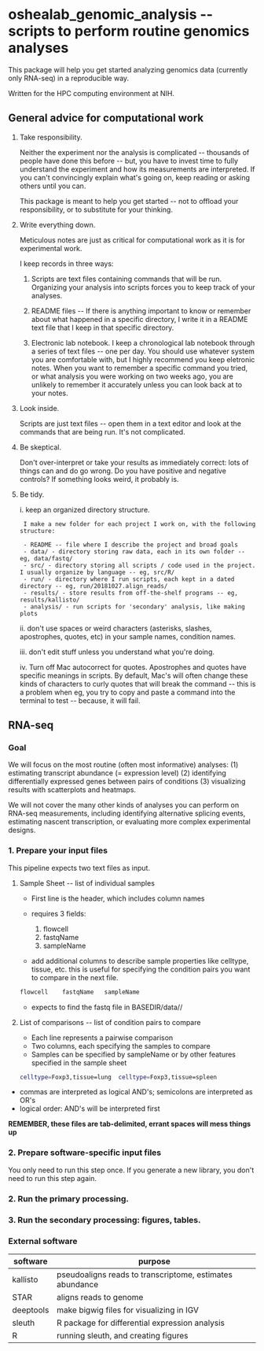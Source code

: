 # oshealab_genomic_analysis -- scripts to perform routine genomics analyses

This package will help you get started analyzing genomics data (currently
only RNA-seq) in a reproducible way.

Written for the HPC computing environment at NIH.

## General advice for computational work

1. Take responsibility.

    Neither the experiment nor the analysis is complicated -- thousands of
    people have done this before -- but, you have to invest time to fully
    understand the experiment and how its measurements are interpreted.
    If you can't convincingly explain what's going on, keep reading or
    asking others until you can.
 
    This package is meant to help you get started -- not to offload your
    responsibility, or to substitute for your thinking.

2. Write everything down.

    Meticulous notes are just as critical for computational work as it is for
    experimental work.

    I keep records in three ways:
    
    1. Scripts are text files containing commands that will be run. Organizing
       your analysis into scripts forces you to keep track of your analyses.
 
    2. README files -- If there is anything important to know or remember about
    what happened in a specific directory, I write it in a README text file
    that I keep in that specific directory.
 
    3. Electronic lab notebook. I keep a chronological lab notebook through a
    series of text files -- one per day. You should use whatever system you are
    comfortable with, but I highly recommend you keep eletronic notes. When you
    want to remember a specific command you tried, or what analysis you were
    working on two weeks ago, you are unlikely to remember it accurately unless
    you can look back at to your notes.

3. Look inside.

    Scripts are just text files -- open them in a text editor and look at the
    commands that are being run. It's not complicated.

4. Be skeptical.

    Don't over-interpret or take your results as immediately correct: lots of
    things can and do go wrong. Do you have positive and negative controls?
    If something looks weird, it probably is.

5. Be tidy.

    i. keep an organized directory structure.

        I make a new folder for each project I work on, with the following structure:
        
        - README -- file where I describe the project and broad goals
        - data/ - directory storing raw data, each in its own folder -- eg, data/fastq/
        - src/ - directory storing all scripts / code used in the project. I usually organize by language -- eg, src/R/
        - run/ - directory where I run scripts, each kept in a dated directory -- eg, run/20181027.align_reads/
        - results/ - store results from off-the-shelf programs -- eg, results/kallisto/
        - analysis/ - run scripts for 'secondary' analysis, like making plots

    ii. don't use spaces or weird characters (asterisks, slashes, apostrophes,
       quotes, etc) in your sample names, condition names.

    iii. don't edit stuff unless you understand what you're doing.

    iv. Turn off Mac autocorrect for quotes. Apostrophes and quotes have
    specific meanings in scripts. By default, Mac's will often change these
    kinds of characters to curly quotes that will break the command -- this is
    a problem when eg, you try to copy and paste a command into the terminal
    to test -- because, it will fail.

## RNA-seq

### Goal

We will focus on the most routine (often most informative) analyses:
(1) estimating transcript abundance (= expression level)
(2) identifying differentially expressed genes between pairs of conditions
(3) visualizing results with scatterplots and heatmaps.

We will not cover the many other kinds of analyses you can perform on RNA-seq
measurements, including identifying alternative splicing events, estimating
nascent transcription, or evaluating more complex experimental designs.

### 1. Prepare your input files

This pipeline expects two text files as input.

1. Sample Sheet -- list of individual samples

    - First line is the header, which includes column names
    - requires 3 fields:
        1. flowcell
        2. fastqName
        3. sampleName

    - add additional columns to describe sample properties like celltype,
      tissue, etc. this is useful for specifying the condition pairs you
      want to compare in the next file.

    ```sh
    flowcell	fastqName	sampleName
    ```

    - expects to find the fastq file in BASEDIR/data/<flowcell>/<fastqName>

2. List of comparisons -- list of condition pairs to compare

    - Each line represents a pairwise comparison
    - Two columns, each specifying the samples to compare
    - Samples can be specified by sampleName or by other features specified in
      the sample sheet

    ```sh
    celltype=Foxp3,tissue=lung	celltype=Foxp3,tissue=spleen
    ```

- commas are interpreted as logical AND's; semicolons are interpreted as OR's
- logical order: AND's will be interpreted first

__REMEMBER, these files are tab-delimited, errant spaces will mess things up__

### 2. Prepare software-specific input files

You only need to run this step once. If you generate a new library, you don't
need to run this step again.

### 2. Run the primary processing.

### 3. Run the secondary processing: figures, tables.

### External software

| software   |    purpose                                                      |
|------------|-----------------------------------------------------------------|
| kallisto   |    pseudoaligns reads to transcriptome, estimates abundance     |
| STAR       |    aligns reads to genome                                       |
| deeptools  |    make bigwig files for visualizing in IGV                     |
| sleuth     |    R package for differential expression analysis               |
| R          |    running sleuth, and creating figures                         |
